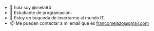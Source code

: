 - 👋 hola soy @mela94
- 🌱 Estudiante de programacion.
- 💞️ Estoy en buqueda de insertarme al mundo IT.
- 📫 Me pueden contactar a mi email que es francomelazo@gmail.com
